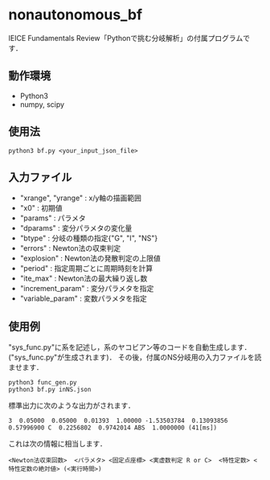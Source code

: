 # nonautonomous_bf
IEICE Fundamentals Review「Pythonで挑む分岐解析」の付属プログラムです．

## 動作環境
* Python3
* numpy, scipy

## 使用法
```
python3 bf.py <your_input_json_file>
```

## 入力ファイル
* "xrange", "yrange" : x/y軸の描画範囲
* "x0" : 初期値
* "params" : パラメタ
* "dparams" : 変分パラメタの変化量
* "btype" : 分岐の種類の指定{"G", "I", "NS"}
* "errors" : Newton法の収束判定
* "explosion" : Newton法の発散判定の上限値
* "period" : 指定周期ごとに周期時刻を計算
* "ite_max" : Newton法の最大繰り返し数
* "increment_param" : 変分パラメタを指定
* "variable_param" : 変数パラメタを指定

## 使用例
"sys_func.py"に系を記述し，系のヤコビアン等のコードを自動生成します．("sys_func.py"が生成されます)．
その後，付属のNS分岐用の入力ファイルを読ませます．
```
python3 func_gen.py 
python3 bf.py inNS.json
```
標準出力に次のような出力がされます．
```
3  0.05000  0.05000  0.01393  1.00000 -1.53503784  0.13093856  0.57996900 C  0.2256802  0.9742014 ABS  1.0000000 (41[ms])
```
これは次の情報に相当します．
```
<Newton法収束回数>  <パラメタ> <固定点座標> <実虚数判定 R or C>  <特性定数> <特性定数の絶対値> (<実行時間>)
```
